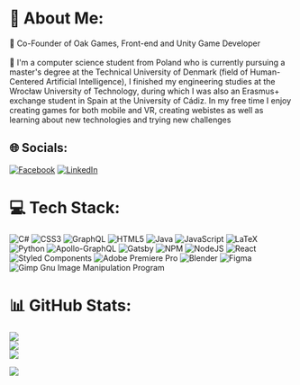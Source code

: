 # 💫 About Me:
🔭 Co-Founder of Oak Games, Front-end and Unity Game Developer<br><br>💬 I'm a computer science student from Poland who is currently pursuing a master's degree at the Technical University of Denmark (field of Human-Centered Artificial Intelligence), I finished my engineering studies at the Wrocław University of Technology, during which I was also an Erasmus+ exchange student in Spain at the University of Cádiz. In my free time I enjoy creating games for both mobile and VR, creating webistes as well as learning about new technologies and trying new challenges


## 🌐 Socials:
[![Facebook](https://img.shields.io/badge/Facebook-%231877F2.svg?logo=Facebook&logoColor=white)](https://facebook.com/profile.php?id=100005103093854) [![LinkedIn](https://img.shields.io/badge/LinkedIn-%230077B5.svg?logo=linkedin&logoColor=white)](https://linkedin.com/in/micha%C5%82-chrobot/) 

# 💻 Tech Stack:
![C#](https://img.shields.io/badge/c%23-%23239120.svg?style=for-the-badge&logo=c-sharp&logoColor=white) ![CSS3](https://img.shields.io/badge/css3-%231572B6.svg?style=for-the-badge&logo=css3&logoColor=white) ![GraphQL](https://img.shields.io/badge/-GraphQL-E10098?style=for-the-badge&logo=graphql&logoColor=white) ![HTML5](https://img.shields.io/badge/html5-%23E34F26.svg?style=for-the-badge&logo=html5&logoColor=white) ![Java](https://img.shields.io/badge/java-%23ED8B00.svg?style=for-the-badge&logo=java&logoColor=white) ![JavaScript](https://img.shields.io/badge/javascript-%23323330.svg?style=for-the-badge&logo=javascript&logoColor=%23F7DF1E) ![LaTeX](https://img.shields.io/badge/latex-%23008080.svg?style=for-the-badge&logo=latex&logoColor=white) ![Python](https://img.shields.io/badge/python-3670A0?style=for-the-badge&logo=python&logoColor=ffdd54) ![Apollo-GraphQL](https://img.shields.io/badge/-ApolloGraphQL-311C87?style=for-the-badge&logo=apollo-graphql) ![Gatsby](https://img.shields.io/badge/Gatsby-%23663399.svg?style=for-the-badge&logo=gatsby&logoColor=white) ![NPM](https://img.shields.io/badge/NPM-%23000000.svg?style=for-the-badge&logo=npm&logoColor=white) ![NodeJS](https://img.shields.io/badge/node.js-6DA55F?style=for-the-badge&logo=node.js&logoColor=white) ![React](https://img.shields.io/badge/react-%2320232a.svg?style=for-the-badge&logo=react&logoColor=%2361DAFB) ![Styled Components](https://img.shields.io/badge/styled--components-DB7093?style=for-the-badge&logo=styled-components&logoColor=white) ![Adobe Premiere Pro](https://img.shields.io/badge/Adobe%20Premiere%20Pro-9999FF.svg?style=for-the-badge&logo=Adobe%20Premiere%20Pro&logoColor=white) ![Blender](https://img.shields.io/badge/blender-%23F5792A.svg?style=for-the-badge&logo=blender&logoColor=white) 	![Figma](https://img.shields.io/badge/figma-%23F24E1E.svg?style=for-the-badge&logo=figma&logoColor=white) ![Gimp Gnu Image Manipulation Program](https://img.shields.io/badge/Gimp-657D8B?style=for-the-badge&logo=gimp&logoColor=FFFFFF)
# 📊 GitHub Stats:
![](https://github-readme-stats.vercel.app/api?username=michalooo&theme=dark&hide_border=false&include_all_commits=true&count_private=false)<br/>
![](https://github-readme-streak-stats.herokuapp.com/?user=michalooo&theme=dark&hide_border=false)<br/>
![](https://github-readme-stats.vercel.app/api/top-langs/?username=michalooo&theme=dark&hide_border=false&include_all_commits=true&count_private=false&layout=compact)


[![](https://visitcount.itsvg.in/api?id=michalooo&icon=0&color=0)](https://visitcount.itsvg.in)

<!-- Proudly created with GPRM ( https://gprm.itsvg.in ) -->

